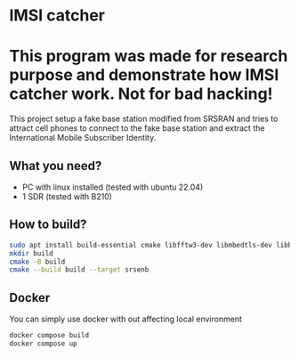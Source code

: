 IMSI catcher
======

# This program was made for research purpose and demonstrate how IMSI catcher work. Not for bad hacking!

This project setup a fake base station modified from SRSRAN and tries to attract cell phones to connect to the fake base station and extract the International Mobile Subscriber Identity.

## What you need?
- PC with linux installed (tested with ubuntu 22.04)
- 1 SDR (tested with B210)

## How to build?
```bash
sudo apt install build-essential cmake libfftw3-dev libmbedtls-dev libboost-program-options-dev libconfig++-dev libsctp-dev
mkdir build
cmake -B build
cmake --build build --target srsenb
```

## Docker
You can simply use docker with out affecting local environment
```bash
docker compose build
docker compose up
```